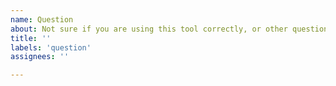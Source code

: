 ```yaml
---
name: Question
about: Not sure if you are using this tool correctly, or other questions? This is the place.
title: ''
labels: 'question'
assignees: ''

---
```

<!--
For the Question,
Include the following:
------------------------
What are you trying to accomplish?
What have you tried?
-->
